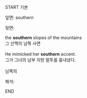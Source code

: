 START
기본

앞면:
southern


뒷면:
<div>the <b>southern</b> slopes of the mountains </div><div>그 산맥의 남쪽 사면</div><div><br></div><div><div>He mimicked her <strong>southern</strong> accent. </div><div><div>그가 그녀의 남부 지방 말투를 흉내냈다.</div></div></div><div><br></div><div>남쪽의</div>


해석:
<!--ID: 1746614454717-->
END